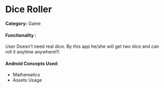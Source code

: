 <h1>Dice Roller</h1>

<p><b>Category:</b> Game</p>


<h4>Functionality : </h4>
<p>User Doesn't need real dice. By this app he/she will get two dice and can roll it anytime anywhere!!!.
</p>


<h4>Android Concepts Used:</h4>
<ul>
<li>Mathematics</li>
<li>Assets Usage</li>
</ul>
